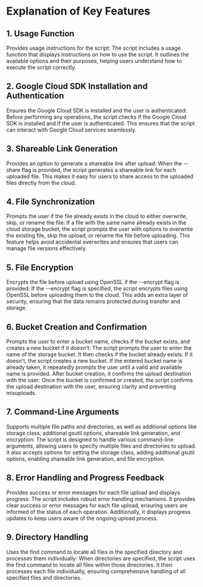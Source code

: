 # Explanation of Key Features

## 1. Usage Function
Provides usage instructions for the script: The script includes a usage function that displays instructions on how to use the script. It outlines the available options and their purposes, helping users understand how to execute the script correctly.

## 2. Google Cloud SDK Installation and Authentication
Ensures the Google Cloud SDK is installed and the user is authenticated: Before performing any operations, the script checks if the Google Cloud SDK is installed and if the user is authenticated. This ensures that the script can interact with Google Cloud services seamlessly.

## 3. Shareable Link Generation
Provides an option to generate a shareable link after upload: When the --share flag is provided, the script generates a shareable link for each uploaded file. This makes it easy for users to share access to the uploaded files directly from the cloud.

## 4. File Synchronization
Prompts the user if the file already exists in the cloud to either overwrite, skip, or rename the file: If a file with the same name already exists in the cloud storage bucket, the script prompts the user with options to overwrite the existing file, skip the upload, or rename the file before uploading. This feature helps avoid accidental overwrites and ensures that users can manage file versions effectively.

## 5. File Encryption
Encrypts the file before upload using OpenSSL if the --encrypt flag is provided: If the --encrypt flag is specified, the script encrypts files using OpenSSL before uploading them to the cloud. This adds an extra layer of security, ensuring that the data remains protected during transfer and storage.

## 6. Bucket Creation and Confirmation
Prompts the user to enter a bucket name, checks if the bucket exists, and creates a new bucket if it doesn't: The script prompts the user to enter the name of the storage bucket. It then checks if the bucket already exists. If it doesn't, the script creates a new bucket. If the entered bucket name is already taken, it repeatedly prompts the user until a valid and available name is provided.
After bucket creation, it confirms the upload destination with the user: Once the bucket is confirmed or created, the script confirms the upload destination with the user, ensuring clarity and preventing misuploads.

## 7. Command-Line Arguments
Supports multiple file paths and directories, as well as additional options like storage class, additional gsutil options, shareable link generation, and encryption: The script is designed to handle various command-line arguments, allowing users to specify multiple files and directories to upload. It also accepts options for setting the storage class, adding additional gsutil options, enabling shareable link generation, and file encryption.

## 8. Error Handling and Progress Feedback
Provides success or error messages for each file upload and displays progress: The script includes robust error handling mechanisms. It provides clear success or error messages for each file upload, ensuring users are informed of the status of each operation. Additionally, it displays progress updates to keep users aware of the ongoing upload process.

## 9. Directory Handling
Uses the find command to locate all files in the specified directory and processes them individually: When directories are specified, the script uses the find command to locate all files within those directories. It then processes each file individually, ensuring comprehensive handling of all specified files and directories.